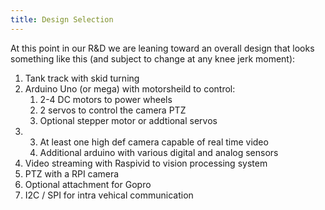 ```yaml
---
title: Design Selection
---
```


At this point in our R&D we are leaning toward an overall design that
looks something like this (and subject to change at any knee jerk
moment): 

1. Tank track with skid turning
2. Arduino Uno (or mega) with motorsheild to control:
   1. 2-4 DC motors to power wheels
   2. 2 servos to control the camera PTZ
   3. Optional stepper motor or addtional servos 
3. 
   3. At least one high def camera capable of real time video
   4. Additional arduino with various digital and analog sensors
4. Video streaming with Raspivid to vision processing system
5. PTZ with a RPI camera
6. Optional attachment for Gopro
7. I2C / SPI for intra vehical communication
